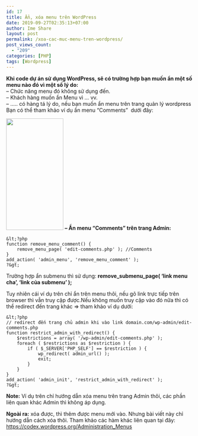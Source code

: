 ```yaml
---
id: 17
title: Ẩn, xóa menu trên WordPress
date: 2019-09-27T02:35:13+07:00
author: Ime Share
layout: post
permalink: /xoa-cac-muc-menu-tren-wordpress/
post_views_count:
  - "209"
categories: [PHP]
tags: [Wordpress]
---
```

**Khi code dự án sử dụng WordPress, sẽ có trường hợp bạn muốn ẩn một số menu nào đó vì một số lý do:**  
&#8211; Chức năng menu đó không sử dụng đến.  
&#8211; Khách hàng muốn ẩn Menu vì &#8230; vv.  
&#8211; &#8230;.. có hàng tá lý do, nếu bạn muốn ẩn menu trên trang quản lý wordpress  
Bạn có thể tham khảo ví dụ ẩn menu &#8220;Comments&#8221;  dưới đây:

<img class="size-medium wp-image-36 aligncenter" src="https://vyqyty.github.io/assets/img/uploads/2019/09/hide_menu_comments_imeshare-154x300.png" alt="" width="154" height="300" srcset="https://vyqyty.github.io/assets/img/uploads/2019/09/hide_menu_comments_imeshare-154x300.png 154w, https://vyqyty.github.io/assets/img/uploads/2019/09/hide_menu_comments_imeshare-77x150.png 77w, https://vyqyty.github.io/assets/img/uploads/2019/09/hide_menu_comments_imeshare.png 162w" sizes="(max-width: 154px) 100vw, 154px" /> **&#8211; Ẩn menu &#8220;Comments&#8221; trên trang Admin:**

```
&lt;?php 
function remove_menu_comment() {
	remove_menu_page( 'edit-comments.php' ); //Comments 
} 
add_action( 'admin_menu', 'remove_menu_comment' ); 
?&gt;
```

Trường hợp ẩn submenu thì sử dụng: **remove\_submenu\_page( &#8216;link menu cha&#8217;, &#8216;link của submenu&#8217; );**

Tuy nhiên cái ví dụ trên chỉ ẩn trên menu thôi, nếu gõ link trực tiếp trên browser thì vẫn truy cập được.Nếu không muốn truy cập vào đó nữa thì có thể redirect đến trang khác => tham khảo ví dụ dưới:

```
&lt;?php 
// redirect đến trang chủ admin khi vào link domain.com/wp-admin/edit-comments.php 
function restrict_admin_with_redirect() { 
	$restrictions = array( '/wp-admin/edit-comments.php' ); 
	foreach ( $restrictions as $restriction ) { 
		if ( $_SERVER['PHP_SELF'] == $restriction ) { 
			wp_redirect( admin_url() ); 
			exit; 
		} 
	} 
} 
add_action( 'admin_init', 'restrict_admin_with_redirect' ); 
?&gt;
```

**Note:** Ví dụ trên chỉ hướng dẫn xóa menu trên trang Admin thôi, các phần liên quan khác Admin thì không áp dụng.

**Ngoài ra:** xóa được, thì thêm được menu mới vào. Nhưng bài viết này chỉ hướng dẫn cách xóa thôi. Tham khảo các hàm khác liên quan tại đây: <a href="https://codex.wordpress.org/Administration_Menus" target="_blank" rel="noopener noreferrer">https://codex.wordpress.org/Administration_Menus</a>